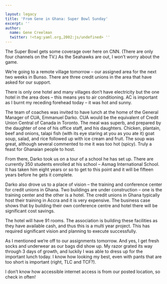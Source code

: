 ```yaml
---

layout: legacy
title: 'From Gene in Ghana: Super Bowl Sunday'
excerpt: ''
author:
  name: Gene Creelman
  twitter: !<tag:yaml.org,2002:js/undefined> ''
---
```


<p>The Super Bowl gets some coverage over here on <span class="caps">CNN</span>.  (There are only four channels on the TV.) As the Seahawks are out, I won&#8217;t worry about the game.</p>
<p>We&#8217;re going to a remote village tomorrow &#8211; our assigned area for the next two weeks in Bunso. There are three credit unions in the area that have asked for our support.</p>
<p>There is only one hotel and many villages don’t have electricity but the one hotel in the area does &#8211; this means yes to air conditioning. AC is important as I burnt my receding forehead today &#8211; it was hot and sunny.</p>
<p>The team of coaches was invited to have lunch at the home of the General Manager of <span class="caps">CUA</span>, Emmanuel Darko. <span class="caps">CUA</span> would be the equivalent of Credit Union Central of Canada in Toronto. The meal was superb, and prepared by the daughter of one of his office staff, and his daughters. Chicken, plantain, beef and onions, talapi fish (with its eye staring at you as you ate it) goat soup, salad, and rice followed up with ice cream and fruit. The soup was great, although several commented to me it was too hot (spicy). Truly a feast for Ghanaian people to host.</p>
<p>From there, Darko took us on a tour of a school he has set up. There are currently 350 students enrolled at his school &#8211; Asmag International School. It has taken him eight years or so to get to this point and it will be fifteen years before he gets it complete.</p>
<p>Darko also drove us to a place of vision &#8211; the training and conference center for credit unions in Ghana. Two buildings are under construction &#8211; one is the training center and the other is a hotel. The credit unions in Ghana typically host their training in Accra and it is very expensive. The business case shows that by building their own conference centre and hotel there will be significant cost savings.</p>
<p>The hotel will have 91 rooms. The association is building these facilities as they have available cash, and thus this is a multi year project. This has required significant vision and planning to execute successfully.</p>
<p>As I mentioned we&#8217;re off to our assignments tomorrow. And yes, I get fresh socks and underwear as our bags did show up. My razor grated its way through 3 days of growth, and luckily I was able to dress up for the important lunch today. I know how looking my best, even with pants that are too short is important (right, <span class="caps">TLC</span> and <span class="caps">TCF</span>?).</p>
<p>I don&#8217;t know how accessible internet access is from our posted location, so check in often!</p>